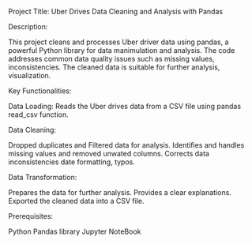Project Title: Uber Drives Data Cleaning and Analysis with Pandas

Description:

This project cleans and processes Uber driver data using pandas, a powerful Python library for data manimulation and analysis.
The code addresses common data quality issues such as missing values, inconsistencies.
The cleaned data is suitable for further analysis, visualization.

Key Functionalities:

Data Loading:
Reads the Uber drives data from a CSV file using pandas read_csv function.

Data Cleaning:

Dropped duplicates and Filtered data for analysis.
Identifies and handles missing values and removed unwated columns.
Corrects data inconsistencies date formatting, typos.

Data Transformation:

Prepares the data for further analysis.
Provides a clear explanations.
Exported the cleaned data into a CSV file.

Prerequisites:

Python
Pandas library
Jupyter NoteBook









































